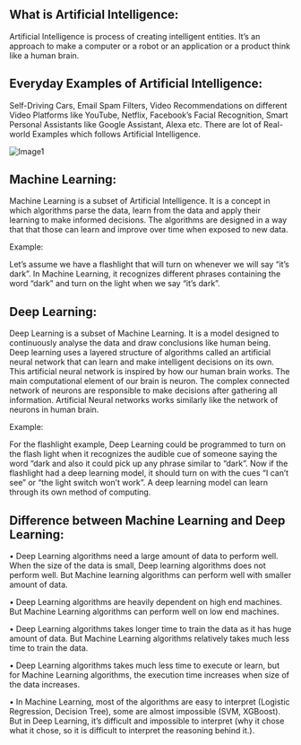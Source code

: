 
## What is Artificial Intelligence:

Artificial Intelligence is process of creating intelligent entities.
It’s an approach to make a computer or a robot or an application or a product think like a human brain.

## Everyday Examples of Artificial Intelligence:

Self-Driving Cars, Email Spam Filters, Video Recommendations on different Video Platforms like YouTube, Netflix, Facebook’s Facial Recognition, Smart Personal Assistants like Google Assistant, Alexa etc. There are lot of Real-world Examples which follows Artificial Intelligence.

 ![Image1](https://user-images.githubusercontent.com/51597747/59673494-0f2f3f80-91df-11e9-8f17-d348b914e6c8.png)

## Machine Learning:

Machine Learning is a subset of Artificial Intelligence. It is a concept in which algorithms parse the data, learn from the data and apply their learning to make informed decisions.
The algorithms are designed in a way that that those can learn and improve over time when exposed to new data.

Example:

Let’s assume we have a flashlight that will turn on whenever we will say “it’s dark”. In Machine Learning, it recognizes different phrases containing the word “dark” and turn on the light when we say “it’s dark”.

## Deep Learning:

Deep Learning is a subset of Machine Learning. It is a model designed to continuously analyse the data and draw conclusions like human being. Deep learning uses a layered structure of algorithms called an artificial neural network that can learn and make intelligent decisions on its own. This artificial neural network is inspired by how our human brain works. The main computational element of our brain is neuron. The complex connected network of neurons are responsible to make decisions after gathering all information. Artificial Neural networks works similarly like the network of neurons in human brain.

Example:

For the flashlight example, Deep Learning could be programmed to turn on the flash light when it recognizes the audible cue of someone saying the word “dark and also it could pick up any phrase similar to “dark”. Now if the flashlight had a deep learning model, it should turn on with the cues “I can’t see” or “the light switch won’t work”. A deep learning model can learn through its own method of computing.

## Difference between Machine Learning and Deep Learning:

•	Deep Learning algorithms need a large amount of data to perform well. When the size of the data is small, Deep learning algorithms does not perform well. But Machine learning algorithms can perform well with smaller amount of data.

•	Deep Learning algorithms are heavily dependent on high end machines. But Machine Learning algorithms can perform well on low end machines.

•	Deep Learning algorithms takes longer time to train the data as it has huge amount of data. But Machine Learning algorithms relatively takes much less time to train the data.

•	Deep Learning algorithms takes much less time to execute or learn, but for Machine Learning algorithms, the execution time increases when size of the data increases.

•	In Machine Learning, most of the algorithms are easy to interpret (Logistic Regression, Decision Tree), some are almost impossible (SVM, XGBoost). But in Deep Learning, it’s difficult and impossible to interpret (why it chose what it chose, so it is difficult to interpret the reasoning behind it.).
 

